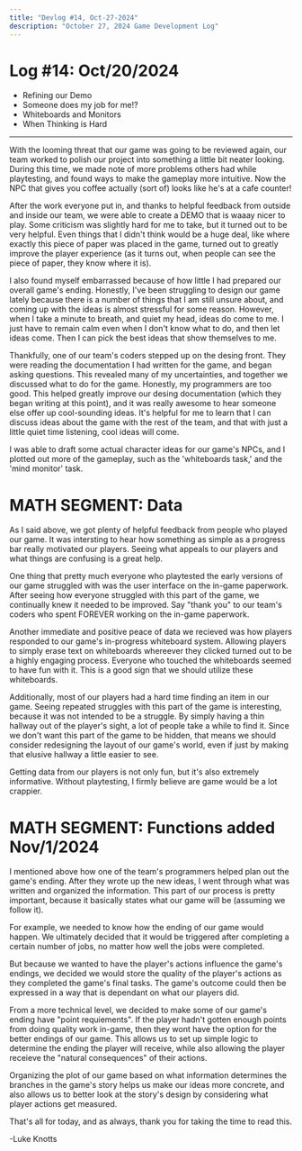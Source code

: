 ```yaml
---
title: "Devlog #14, Oct-27-2024"
description: "October 27, 2024 Game Development Log"
---
```


# Log <span class="date">#</span>14: <span class="date">Oct/20/2024</span>

<ul>
<li class="summary">Refining our Demo</li>
<li class="summary">Someone does my job for me!?</li>
<li class="summary">Whiteboards and Monitors</li>
<li class="summary">When Thinking is Hard</li>
</ul>

---

With the looming threat that our game was going to be reviewed again, our team worked to polish our project into something a little bit neater looking. During this time, we made note of more problems others had while playtesting, and found ways to make the gameplay more intuitive. Now the NPC that gives you coffee actually (sort of) looks like he's at a cafe counter!

After the work everyone put in, and thanks to helpful feedback from outside and inside our team, we were able to create a DEMO that is waaay nicer to play. Some criticism was slightly hard for me to take, but it turned out to be very helpful. Even things that I didn't think would be a huge deal, like where exactly this piece of paper was placed in the game, turned out to greatly improve the player experience (as it turns out, when people can see the piece of paper, they know where it is).

I also found myself embarrassed because of how little I had prepared our overall game's ending. Honestly, I've been struggling to design our game lately because there is a number of things that I am still unsure about, and coming up with the ideas is almost stressful for some reason. However, when I take a minute to breath, and quiet my head, ideas do come to me. I just have to remain calm even when I don't know what to do, and then let ideas come. Then I can pick the best ideas that show themselves to me.

Thankfully, one of our team's coders stepped up on the desing front. They were reading the documentation I had written for the game, and began asking questions. This revealed many of my uncertainties, and together we discussed what to do for the game. Honestly, my programmers are too good. This helped greatly improve our desing documentation (which they began writing at this point), and it was really awesome to hear someone else offer up cool-sounding ideas. It's helpful for me to learn that I can discuss ideas about the game with the rest of the team, and that with just a little quiet time listening, cool ideas will come.

I was able to draft some actual character ideas for our game's NPCs, and I plotted out more of the gameplay, such as the 'whiteboards task,' and the 'mind monitor' task.

<h1>MATH SEGMENT: Data</h1>

As I said above, we got plenty of helpful feedback from people who played our game. It was intersting to hear how something as simple as a progress bar really motivated our players. Seeing what appeals to our players and what things are confusing is a great help.

One thing that pretty much everyone who playtested the early versions of our game struggled with was the user interface on the in-game paperwork. After seeing how everyone struggled with this part of the game, we continually knew it needed to be improved. Say "thank you" to our team's coders who spent FOREVER working on the in-game paperwork.

Another immediate and positive peace of data we recieved was how players responded to our game's in-progress whiteboard system. Allowing players to simply erase text on whiteboards whereever they clicked turned out to be a highly engaging process. Everyone who touched the whiteboards seemed to have fun with it. This is a good sign that we should utilize these whiteboards.

Additionally, most of our players had a hard time finding an item in our game. Seeing repeated struggles with this part of the game is interesting, because it was not intended to be a struggle. By simply having a thin hallway out of the player's sight, a lot of people take a while to find it. Since we don't want this part of the game to be hidden, that means we should consider redesigning the layout of our game's world, even if just by making that elusive hallway a little easier to see.

Getting data from our players is not only fun, but it's also extremely informative. Without playtesting, I firmly believe are game would be a lot crappier.

<h1>MATH SEGMENT: Functions <span class="date">added Nov/1/2024</span></h1>

I mentioned above how one of the team's programmers helped plan out the game's ending. After they wrote up the new ideas, I went through what was written and organized the information. This part of our process is pretty important, because it basically states what our game will be (assuming we follow it).

For example, we needed to know how the ending of our game would happen. We ultimately decided that it would be triggered after completing a certain number of jobs, no matter how well the jobs were completed.

But because we wanted to have the player's actions influence the game's endings, we decided we would store the quality of the player's actions as they completed the game's final tasks. The game's outcome could then be expressed in a way that is dependant on what our players did.

From a more technical level, we decided to make some of our game's ending have "point requiements". If the player hadn't gotten enough points from doing quality work in-game, then they wont have the option for the better endings of our game. This allows us to set up simple logic to determine the ending the player will receive, while also allowing the player receieve the "natural consequences" of their actions.

Organizing the plot of our game based on what information determines the branches in the game's story helps us make our ideas more concrete, and also allows us to better look at the story's design by considering what player actions get measured.

That's all for today, and as always, thank you for taking the time to read this.

<p class="signature">-Luke Knotts</p>
